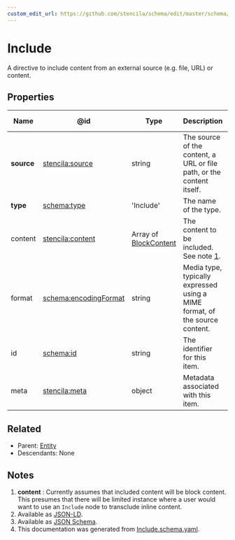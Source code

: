```yaml
---
custom_edit_url: https://github.com/stencila/schema/edit/master/schema/Include.schema.yaml
---
```


# Include

A directive to include content from an external source (e.g. file, URL) or content. 

## Properties

| Name       | @id                                                         | Type                                              | Description                                                                 | Inherited from                 |
| ---------- | ----------------------------------------------------------- | ------------------------------------------------- | --------------------------------------------------------------------------- | ------------------------------ |
| **source** | [stencila:source](https://schema.stenci.la/source.jsonld)   | string                                            | The source of the content, a URL or file path, or the content itself.       | [Include](../Other/Include.md) |
| **type**   | [schema:type](https://schema.org/type)                      | 'Include'                                         | The name of the type.                                                       | [Entity](../Other/Entity.md)   |
| content    | [stencila:content](https://schema.stenci.la/content.jsonld) | Array of [BlockContent](../Prose/BlockContent.md) | The content to be included. See note [1](#notes).                           | [Include](../Other/Include.md) |
| format     | [schema:encodingFormat](https://schema.org/encodingFormat)  | string                                            | Media type, typically expressed using a MIME format, of the source content. | [Include](../Other/Include.md) |
| id         | [schema:id](https://schema.org/id)                          | string                                            | The identifier for this item.                                               | [Entity](../Other/Entity.md)   |
| meta       | [stencila:meta](https://schema.stenci.la/meta.jsonld)       | object                                            | Metadata associated with this item.                                         | [Entity](../Other/Entity.md)   |

## Related

-   Parent: [Entity](../Other/Entity.md)
-   Descendants: None

## Notes

1.  **content** : Currently assumes that included content will be block content. This presumes that there will be limited instance where a user would want to use an `Include` node to transclude inline content.
2.  Available as [JSON-LD](https://schema.stenci.la/Include.jsonld).
3.  Available as [JSON Schema](https://schema.stenci.la/v1/Include.schema.json).
4.  This documentation was generated from [Include.schema.yaml](https://github.com/stencila/schema/blob/master/schema/Include.schema.yaml).
